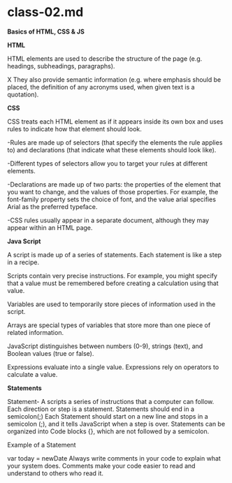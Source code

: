 # class-02.md

**Basics of HTML, CSS & JS**

**HTML**

HTML elements are used to describe the structure of the page (e.g. headings, subheadings, paragraphs).

X They also provide semantic information (e.g. where emphasis should be placed, the definition of any acronyms used, when given text is a quotation).

**CSS**

CSS treats each HTML element as if it appears inside its own box and uses rules to indicate how that element should look.

-Rules are made up of selectors (that specify the elements the rule applies to) and declarations (that indicate what these elements should look like).

-Different types of selectors allow you to target your rules at different elements.

-Declarations are made up of two parts: the properties of the element that you want to change, and the values of those properties. For example, the font-family property sets the choice of font, and the value arial specifies Arial as the preferred typeface.

-CSS rules usually appear in a separate document, although they may appear within an HTML page.


**Java Script** 

A script is made up of a series of statements. Each statement is like a step in a recipe.

Scripts contain very precise instructions. For example, you might specify that a value must be remembered before creating a calculation using that value.

Variables are used to temporarily store pieces of information used in the script.

Arrays are special types of variables that store more than one piece of related information.

JavaScript distinguishes between numbers (0-9), strings (text), and Boolean values (true or false).

Expressions evaluate into a single value. Expressions rely on operators to calculate a value.

**Statements**

Statement- A scripts a series of instructions that a computer can follow. Each direction or step is a statement. Statements should end in a semicolon(;) Each Statement should start on a new line and stops in a semicolon (;), and it tells JavaScript when a step is over. Statements can be organized into Code blocks {}, which are not followed by a semicolon.

Example of a Statement

var today = newDate
Always write comments in your code to explain what your system does. Comments make your code easier to read and understand to others who read it.

